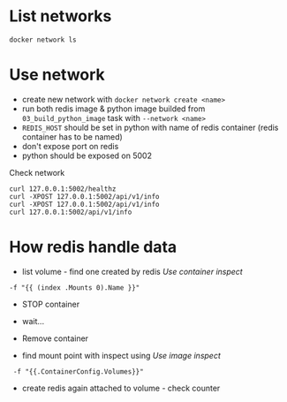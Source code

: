 # List networks

`docker network ls`

# Use network

- create new network with `docker network create <name>`
- run both redis image & python image builded from `03_build_python_image` task with `--network <name>`
- `REDIS_HOST` should be set in python with name of redis container (redis container has to be named)
- don't expose port on redis
- python should be exposed on 5002


Check network
```
curl 127.0.0.1:5002/healthz
curl -XPOST 127.0.0.1:5002/api/v1/info
curl -XPOST 127.0.0.1:5002/api/v1/info
curl 127.0.0.1:5002/api/v1/info
```

# How redis handle data

- list volume - find one created by redis
*Use  container inspect*
```
-f "{{ (index .Mounts 0).Name }}"
```
- STOP container
- wait...
- Remove container

- find mount point with inspect using
*Use image inspect*
```
 -f "{{.ContainerConfig.Volumes}}"
```
- create redis again attached to volume - check counter
